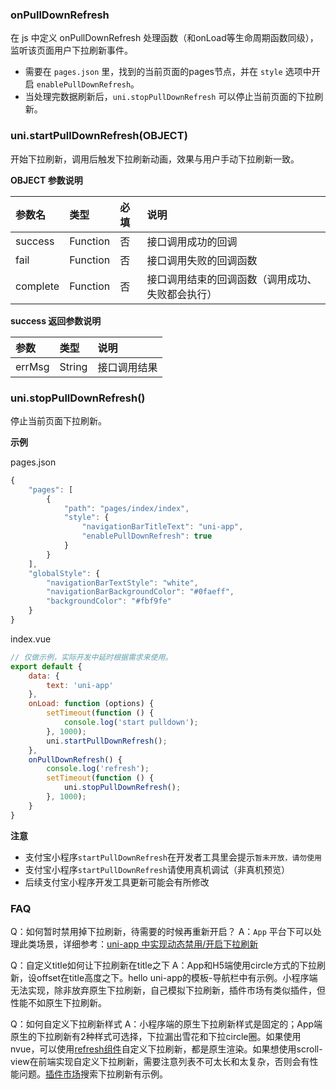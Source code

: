 ### onPullDownRefresh
在 js 中定义 onPullDownRefresh 处理函数（和onLoad等生命周期函数同级），监听该页面用户下拉刷新事件。

- 需要在 ``pages.json`` 里，找到的当前页面的pages节点，并在 ``style`` 选项中开启 ``enablePullDownRefresh``。
- 当处理完数据刷新后，``uni.stopPullDownRefresh`` 可以停止当前页面的下拉刷新。

### uni.startPullDownRefresh(OBJECT)
开始下拉刷新，调用后触发下拉刷新动画，效果与用户手动下拉刷新一致。

**OBJECT 参数说明**

|参数名|类型|必填|说明|
|:-|:-|:-|:-|
|success|Function|否|接口调用成功的回调|
|fail|Function|否|接口调用失败的回调函数|
|complete|Function|否|接口调用结束的回调函数（调用成功、失败都会执行）|

**success 返回参数说明**

|参数|类型|说明|
|:-|:-|:-|
|errMsg|String|接口调用结果|

### uni.stopPullDownRefresh()
停止当前页面下拉刷新。

**示例**

pages.json

```javascript
{
    "pages": [
        {
        	"path": "pages/index/index",
        	"style": {
        		"navigationBarTitleText": "uni-app",
        		"enablePullDownRefresh": true
        	}
        }
    ],
    "globalStyle": {
    	"navigationBarTextStyle": "white",
    	"navigationBarBackgroundColor": "#0faeff",
    	"backgroundColor": "#fbf9fe"
    }
}
```

index.vue
```javascript
// 仅做示例，实际开发中延时根据需求来使用。
export default {
	data: {
		text: 'uni-app'
	},
	onLoad: function (options) {
		setTimeout(function () {
			console.log('start pulldown');
		}, 1000);
		uni.startPullDownRefresh();
	},
	onPullDownRefresh() {
		console.log('refresh');
		setTimeout(function () {
			uni.stopPullDownRefresh();
		}, 1000);
	}
}
```

**注意**

- 支付宝小程序```startPullDownRefresh```在开发者工具里会提示``暂未开放，请勿使用``
- 支付宝小程序```startPullDownRefresh```请使用真机调试（非真机预览）
- 后续支付宝小程序开发工具更新可能会有所修改

### FAQ
Q：如何暂时禁用掉下拉刷新，待需要的时候再重新开启？
A：`App` 平台下可以处理此类场景，详细参考：[uni-app 中实现动态禁用/开启下拉刷新](https://ask.dcloud.net.cn/article/35134)

Q：自定义title如何让下拉刷新在title之下
A：App和H5端使用circle方式的下拉刷新，设offset在title高度之下。hello uni-app的模板-导航栏中有示例。小程序端无法实现，除非放弃原生下拉刷新，自己模拟下拉刷新，插件市场有类似插件，但性能不如原生下拉刷新。

Q：如何自定义下拉刷新样式
A：小程序端的原生下拉刷新样式是固定的；App端原生的下拉刷新有2种样式可选择，下拉漏出雪花和下拉circle圈。如果使用nvue，可以使用[refresh组件](https://uniapp.dcloud.io/component/refresh)自定义下拉刷新，都是原生渲染。如果想使用scroll-view在前端实现自定义下拉刷新，需要注意列表不可太长和太复杂，否则会有性能问题。[插件市场](https://ext.dcloud.net.cn/)搜索下拉刷新有示例。
